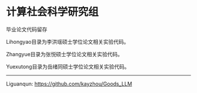 # 计算社会科学研究组

毕业论文代码留存

Lihongyao目录为李洪瑶硕士学位论文相关实验代码。

Zhangyue目录为张悦硕士学位论文相关实验代码。

Yuexutong目录为岳绪同硕士学位论文相关实验代码。

---

Liguanqun: https://github.com/kayzhou/Goods_LLM

